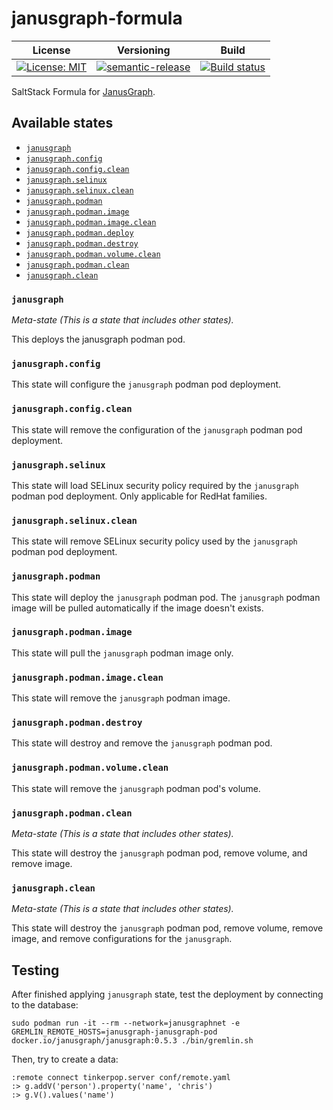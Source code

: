 # janusgraph-formula

| License | Versioning | Build |
| ------- | ---------- | ----- |
| [![License: MIT](https://img.shields.io/badge/License-MIT-yellow.svg)](https://opensource.org/licenses/MIT) | [![semantic-release](https://img.shields.io/badge/%20%20%F0%9F%93%A6%F0%9F%9A%80-semantic--release-e10079.svg)](https://github.com/semantic-release/semantic-release) | [![Build status](https://ci.appveyor.com/api/projects/status/e8vw85tn6x1ahqcu/branch/master?svg=true)](https://ci.appveyor.com/project/nikAizuddin/janusgraph-formula/branch/master) |

SaltStack Formula for [JanusGraph](https://janusgraph.org/).


## Available states

- [`janusgraph`](#janusgraph)
- [`janusgraph.config`](#janusgraphconfig)
- [`janusgraph.config.clean`](#janusgraphconfigclean)
- [`janusgraph.selinux`](#janusgraphselinux)
- [`janusgraph.selinux.clean`](#janusgraphselinuxclean)
- [`janusgraph.podman`](#janusgraphpodman)
- [`janusgraph.podman.image`](#janusgraphpodmanimage)
- [`janusgraph.podman.image.clean`](#janusgraphpodmanimageclean)
- [`janusgraph.podman.deploy`](#janusgraphpodmandeploy)
- [`janusgraph.podman.destroy`](#janusgraphpodmandestroy)
- [`janusgraph.podman.volume.clean`](#janusgraphpodmanvolumeclean)
- [`janusgraph.podman.clean`](#janusgraphpodmanclean)
- [`janusgraph.clean`](#janusgraphclean)


### `janusgraph`

*Meta-state (This is a state that includes other states).*

This deploys the janusgraph podman pod.


### `janusgraph.config`

This state will configure the `janusgraph` podman pod deployment.


### `janusgraph.config.clean`

This state will remove the configuration of the `janusgraph` podman pod deployment.


### `janusgraph.selinux`

This state will load SELinux security policy required by the `janusgraph` podman pod deployment. Only applicable for RedHat families.


### `janusgraph.selinux.clean`

This state will remove SELinux security policy used by the `janusgraph` podman pod deployment.


### `janusgraph.podman`

This state will deploy the `janusgraph` podman pod. The `janusgraph` podman image will be pulled automatically if the image doesn't exists.


### `janusgraph.podman.image`

This state will pull the `janusgraph` podman image only.


### `janusgraph.podman.image.clean`

This state will remove the `janusgraph` podman image.


### `janusgraph.podman.destroy`

This state will destroy and remove the `janusgraph` podman pod.


### `janusgraph.podman.volume.clean`

This state will remove the `janusgraph` podman pod's volume.

### `janusgraph.podman.clean`

*Meta-state (This is a state that includes other states).*

This state will destroy the `janusgraph` podman pod, remove volume, and remove image.

### `janusgraph.clean`

*Meta-state (This is a state that includes other states).*

This state will destroy the `janusgraph` podman pod, remove volume, remove image, and remove configurations for the `janusgraph`.


## Testing

After finished applying `janusgraph` state, test the deployment by connecting to the database:
```
sudo podman run -it --rm --network=janusgraphnet -e GREMLIN_REMOTE_HOSTS=janusgraph-janusgraph-pod docker.io/janusgraph/janusgraph:0.5.3 ./bin/gremlin.sh
```

Then, try to create a data:
```
:remote connect tinkerpop.server conf/remote.yaml
:> g.addV('person').property('name', 'chris')
:> g.V().values('name')
```

